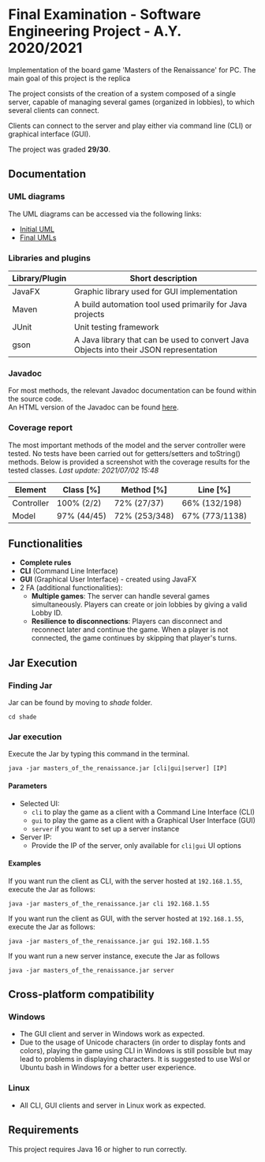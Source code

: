 # Final Examination - Software Engineering Project - A.Y. 2020/2021

Implementation of the board game 'Masters of the Renaissance' for PC.
The main goal of this project is the replica

The project consists of the creation of a system composed of a single server, capable of managing several games (organized in lobbies), to which several clients can connect.

Clients can connect to the server and play either via command line (CLI) or graphical interface (GUI).

The project was graded **29/30**.

## Documentation

### UML diagrams

The UML diagrams can be accessed via the following links:

- [Initial UML](https://github.com/priscia99/ing-sw-2021-prisciantelli-romagnoni-pizzamiglio/tree/master/resources/uml/initial)
- [Final UMLs](https://github.com/priscia99/ing-sw-2021-prisciantelli-romagnoni-pizzamiglio/tree/master/resources/uml/final/)

### Libraries and plugins

| Library/Plugin  | Short description |
| ------------- | ------------- |
| JavaFX  | Graphic library used for GUI implementation |
| Maven  |  A build automation tool used primarily for Java projects |
| JUnit  | Unit testing framework |
| gson | A Java library that can be used to convert Java Objects into their JSON representation |

### Javadoc

For most methods, the relevant Javadoc documentation can be found within the source code.<br/>
An HTML version of the Javadoc can be found [here](https://github.com/priscia99/ing-sw-2021-prisciantelli-romagnoni-pizzamiglio/blob/master/resources/javadoc/).

### Coverage report

The most important methods of the model and the server controller were tested. 
No tests have been carried out for getters/setters and toString() methods.
Below is provided a screenshot with the coverage results for the tested classes.
*Last update: 2021/07/02 15:48*

| Element  | Class [%] | Method [%] | Line [%] |
| ------------- | ------------- | ------------- | ------------- |
| Controller  | 100% (2/2) | 72% (27/37) | 66% (132/198) |
| Model  | 97%  (44/45) | 72% (253/348) | 67% (773/1138) |

## Functionalities

- **Complete rules**
- **CLI** (Command Line Interface)
- **GUI** (Graphical User Interface) - created using JavaFX
- 2 FA (additional functionalities):
  - **Multiple games**: 
    The server can handle several games simultaneously. Players can create or join lobbies by giving a valid Lobby ID.
  - **Resilience to disconnections**: Players can disconnect and reconnect later and continue the game. When a player is not connected, the game continues by skipping that player's turns.

## Jar Execution

### Finding Jar

Jar can be found by moving to *shade* folder.

```
cd shade
```

### Jar execution

Execute the Jar by typing this command in the terminal.

```
java -jar masters_of_the_renaissance.jar [cli|gui|server] [IP]
```

#### Parameters
- Selected UI:
    - ```cli``` to play the game as a client with a Command Line Interface (CLI)
    - ```gui``` to play the game as a client with a Graphical User Interface (GUI)
    - ```server``` if you want to set up a server instance
- Server IP:
    - Provide the IP of the server, only available for ```cli|gui``` UI options

#### Examples

If you want run the client as CLI, with the server hosted at ```192.168.1.55```, execute the Jar as follows:

```
java -jar masters_of_the_renaissance.jar cli 192.168.1.55
```

If you want run the client as GUI, with the server hosted at ```192.168.1.55```, execute the Jar as follows:

```
java -jar masters_of_the_renaissance.jar gui 192.168.1.55
```

If you want run a new server instance, execute the Jar as follows

```
java -jar masters_of_the_renaissance.jar server
```
    
## Cross-platform compatibility

### Windows

- The GUI client and server in Windows work as expected.
- Due to the usage of Unicode characters (in order to display fonts and colors), playing the game using CLI in Windows is still possible but may lead to problems in displaying characters.
  It is suggested to use Wsl or Ubuntu bash in Windows for a better user experience.
  
### Linux

- All CLI, GUI clients and server in Linux work as expected.

## Requirements

This project requires Java 16 or higher to run correctly.

    
